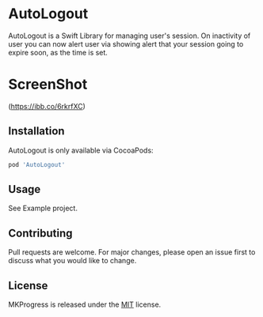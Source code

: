 # AutoLogout

AutoLogout is a Swift Library for managing user's session. On inactivity of user you can now alert user via showing alert that your session going to expire soon, as the time is set.

# ScreenShot
(https://ibb.co/6rkrfXC)

## Installation
AutoLogout is only available via CocoaPods: 
```bash
pod 'AutoLogout'
```

## Usage
See Example project.


## Contributing
Pull requests are welcome. For major changes, please open an issue first to discuss what you would like to change.

## License
MKProgress is released under the [MIT](https://choosealicense.com/licenses/mit/) license.
